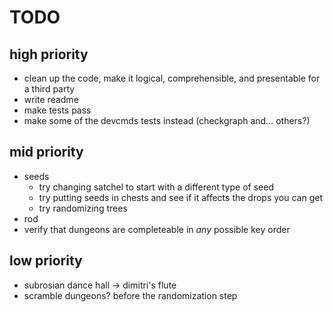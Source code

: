 # TODO

## high priority

- clean up the code, make it logical, comprehensible, and presentable for a
  third party
- write readme
- make tests pass
- make some of the devcmds tests instead (checkgraph and… others?)

## mid priority

- seeds
	- try changing satchel to start with a different type of seed
	- try putting seeds in chests and see if it affects the drops you can get
	- try randomizing trees
- rod
- verify that dungeons are completeable in *any* possible key order

## low priority

- subrosian dance hall -> dimitri's flute
- scramble dungeons? before the randomization step
